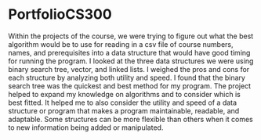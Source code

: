 # PortfolioCS300

Within the projects of the course, we were trying to figure out what the best algorithm would be to use for reading in a csv file of course numbers, names, and prerequisites into
a data structure that would have good timing for running the program. I looked at the three data structures we were using binary search tree, vector, and linked lists. I weighed
the pros and cons for each structure by analyzing both utility and speed. I found that the binary search tree was the quickest and best method for my program. The project helped
to expand my knowledge on algorithms and to consider which is best fitted. It helped me to also consider the utility and speed of a data structure or program that makes a program
maintainable, readable, and adaptable. Some structures can be more flexible than others when it comes to new information being added or manipulated. 

